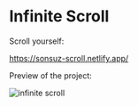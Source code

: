 # Infinite Scroll

Scroll yourself:

https://sonsuz-scroll.netlify.app/

Preview of the project: 

![infinite scroll](https://github.com/nsrztkn/infinite-scroll/assets/72336193/b0cb213d-5abb-45cb-a29d-4132771f85e0)
